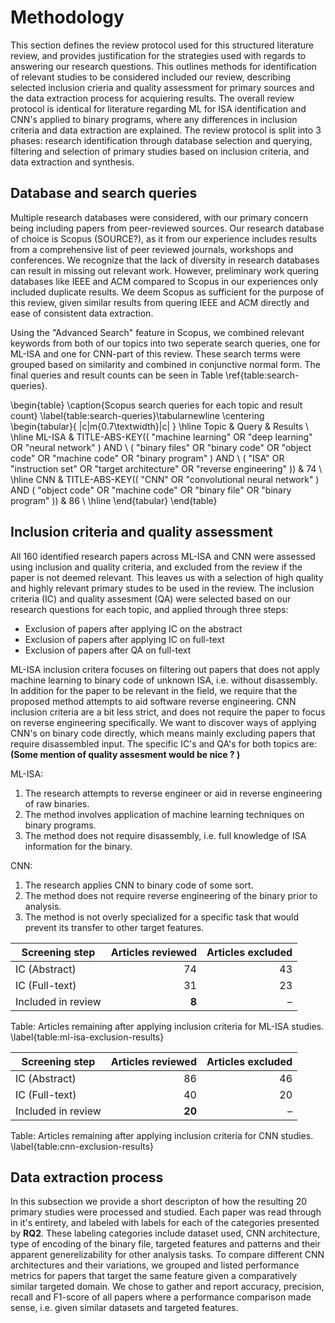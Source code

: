# Methodology

This section defines the review protocol used for this structured literature review, and provides justification for the strategies used with regards to answering our research questions. This outlines methods for identification of relevant studies to be considered included our review, describing selected inclusion crieria and quality assessment for primary sources and the data extraction process for acquiering results. The overall review protocol is identical for literature regarding ML for ISA identification and CNN's applied to binary programs, where any differences in inclusion criteria and data extraction are explained. The review protocol is split into 3 phases: research identification through database selection and querying, filtering and selection of primary studies based on inclusion criteria, and data extraction and synthesis.

## Database and search queries

Multiple research databases were considered, with our primary concern being including papers from peer-reviewed sources. Our research database of choice is Scopus (SOURCE?), as it from our experience includes results from a comprehensive list of peer reviewed journals, workshops and conferences. We recognize that the lack of diversity in research databases can result in missing out relevant work. However, preliminary work quering databases like IEEE and ACM compared to Scopus in our experiences only included duplicate results. We deem Scopus as sufficient for the purpose of this review, given similar results from quering IEEE and ACM directly and ease of consistent data extraction.

Using the "Advanced Search" feature in Scopus, we combined relevant keywords from both of our topics into two seperate search queries, one for ML-ISA and one for CNN-part of this review. These search terms were grouped based on similarity and combined in conjunctive normal form. The final queries and result counts can be seen in Table \ref{table:search-queries}.

\begin{table}
\caption{Scopus search queries for each topic and result count}
\label{table:search-queries}\tabularnewline
\centering
\begin{tabular}{ |c|m{0.7\textwidth}|c| }
\hline
Topic & Query & Results \\
\hline
ML-ISA
& TITLE-ABS-KEY(( "machine learning" OR "deep learning" OR "neural network" ) AND \ ( "binary files" OR "binary code" OR "object code" OR "machine code" OR "binary program" ) AND \ ( "ISA" OR "instruction set" OR "target architecture" OR "reverse engineering" ))
& 74 \\
\hline
CNN
& TITLE-ABS-KEY(( "CNN" OR "convolutional neural network" ) AND ( "object code" OR "machine code" OR "binary file" OR "binary program" ))
& 86 \\
\hline
\end{tabular}
\end{table}

## Inclusion criteria and quality assessment

All 160 identified research papers across ML-ISA and CNN were assessed using inclusion and quality criteria, and excluded from the review if the paper is not deemed relevant. This leaves us with a selection of high quality and highly relevant primary studes to be used in the review. The inclusion criteria (IC) and quality assesment (QA) were selected based on our research questions for each topic, and applied through three steps:

- Exclusion of papers after applying IC on the abstract
- Exclusion of papers after applying IC on full-text
- Exclusion of papers after QA on full-text

ML-ISA inclusion critera focuses on filtering out papers that does not apply machine learning to binary code of unknown ISA, i.e. without disassembly. In addition for the paper to be relevant in the field, we require that the proposed method attempts to aid software reverse engineering. CNN inclusion criteria are a bit less strict, and does not require the paper to focus on reverse engineering specifically. We want to discover ways of applying CNN's on binary code directly, which means mainly excluding papers that require disassembled input. The specific IC's and QA's for both topics are:
**(Some mention of quality assesment would be nice ? )**

ML-ISA:

1. The research attempts to reverse engineer or aid in reverse engineering of raw binaries.
2. The method involves application of machine learning techniques on binary programs.
3. The method does not require disassembly, i.e. full knowledge of ISA information for the binary.

CNN:

1. The research applies CNN to binary code of some sort.
2. The method does not require reverse engineering of the binary prior to analysis.
3. The method is not overly specialized for a specific task that would prevent its transfer to other target features.

| Screening step     | Articles reviewed | Articles excluded |
| ------------------ | ----------------: | ----------------: |
| IC (Abstract)      |                74 |                43 |
| IC (Full-text)     |                31 |                23 |
| Included in review |             **8** |                 – |

Table: Articles remaining after applying inclusion criteria for ML-ISA studies. \label{table:ml-isa-exclusion-results}

| Screening step     | Articles reviewed | Articles excluded |
| ------------------ | ----------------: | ----------------: |
| IC (Abstract)      |                86 |                46 |
| IC (Full-text)     |                40 |                20 |
| Included in review |            **20** |                 – |

Table: Articles remaining after applying inclusion criteria for CNN studies. \label{table:cnn-exclusion-results}

## Data extraction process

<!-- their apperent generelizability for other analysis tasks kan kanskje være et IC?-->

In this subsection we provide a short descripton of how the resulting 20 primary studies were processed and studied. Each paper was read through in it's entirety, and labeled with labels for each of the categories presented by **RQ2**. These labeling categories include dataset used, CNN architecture, type of encoding of the binary file, targeted features and patterns and their apparent generelizability for other analysis tasks. To compare different CNN architectures and their variations, we grouped and listed performance metrics for papers that target the same feature given a comparatively similar targeted domain. We chose to gather and report accuracy, precision, recall and F1-score of all papers where a performance comparison made sense, i.e. given similar datasets and targeted features.

